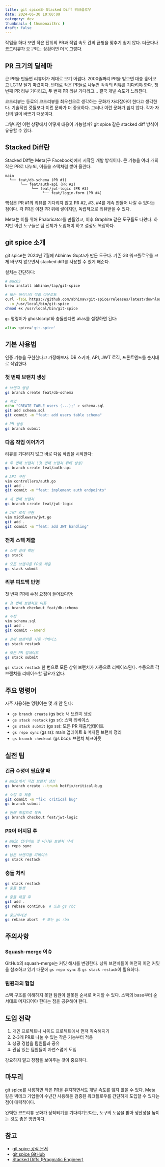 ```yaml
---
title: git spice와 Stacked Diff 워크플로우
date: 2024-06-30 10:00:00
category: dev
thumbnail: { thumbnailSrc }
draft: false
---
```


작업을 하다 보면 작은 단위의 PR과 작업 속도 간의 균형을 맞추기 쉽지 않다. 더군다나 코드리뷰가 요구되는 상황이면 더욱 그렇다.

## PR 크기의 딜레마

큰 PR을 만들면 리뷰어가 제대로 보기 어렵다. 2000줄짜리 PR을 받으면 대충 훑어보고 LGTM 달기 마련이다. 반대로 작은 PR들로 나누면 각각의 리뷰를 기다려야 한다. 첫 번째 PR 리뷰 기다리고, 두 번째 PR 리뷰 기다리고... 결국 개발 속도가 느려진다.

코드리뷰는 동료의 코드리뷰를 최우선으로 생각하는 문화가 자리잡아야 한다고 생각한다. 기술적인 것들보다 이런 문화가 더 중요하다. 그러나 이런 문화가 쉽지 않다. 각자 자신의 일이 바쁘기 때문이다.

그렇다면 이런 상황에서 어떻게 대응이 가능할까? git spice 같은 stacked diff 방식이 유용할 수 있다.

## Stacked Diff란

Stacked Diff는 Meta(구 Facebook)에서 시작된 개발 방식이다. 큰 기능을 여러 개의 작은 PR로 나누되, 이들을 스택처럼 쌓아 올린다.

```
main
  └── feat/db-schema (PR #1)
       └── feat/auth-api (PR #2)
            └── feat/jwt-logic (PR #3)
                 └── feat/login-form (PR #4)
```

핵심은 PR #1의 리뷰를 기다리지 않고 PR #2, #3, #4를 계속 만들어 나갈 수 있다는 점이다. 각 PR은 이전 PR 위에 쌓이지만, 독립적으로 리뷰받을 수 있다.

Meta는 이를 위해 Phabricator를 만들었고, 이후 Graphite 같은 도구들도 나왔다. 하지만 이런 도구들은 팀 전체가 도입해야 하고 설정도 복잡하다.

## git spice 소개

git spice는 2024년 7월에 Abhinav Gupta가 만든 도구다. 기존 Git 워크플로우를 크게 바꾸지 않으면서 stacked diff를 사용할 수 있게 해준다.

설치는 간단하다:

```bash
# macOS
brew install abhinav/tap/git-spice

# 또는 바이너리 직접 다운로드
curl -fsSL https://github.com/abhinav/git-spice/releases/latest/download/git-spice-darwin-arm64 \
  -o /usr/local/bin/git-spice
chmod +x /usr/local/bin/git-spice
```

`gs` 명령어가 ghostscript와 충돌한다면 alias를 설정하면 된다:

```bash
alias spice='git-spice'
```

## 기본 사용법

인증 기능을 구현한다고 가정해보자. DB 스키마, API, JWT 로직, 프론트엔드를 순서대로 작업한다.

### 첫 번째 브랜치 생성

```bash
# 브랜치 생성
gs branch create feat/db-schema

# 작업
echo "CREATE TABLE users (...);" > schema.sql
git add schema.sql
git commit -m "feat: add users table schema"

# PR 생성
gs branch submit
```

### 다음 작업 이어가기

리뷰를 기다리지 않고 바로 다음 작업을 시작한다:

```bash
# 두 번째 브랜치 (첫 번째 브랜치 위에 생성)
gs branch create feat/auth-api

# API 구현
vim controllers/auth.go
git add .
git commit -m "feat: implement auth endpoints"

# 세 번째 브랜치
gs branch create feat/jwt-logic

# JWT 로직 구현
vim middleware/jwt.go
git add .
git commit -m "feat: add JWT handling"
```

### 전체 스택 제출

```bash
# 스택 상태 확인
gs stack

# 모든 브랜치를 PR로 제출
gs stack submit
```

### 리뷰 피드백 반영

첫 번째 PR에 수정 요청이 들어왔다면:

```bash
# 첫 번째 브랜치로 이동
gs branch checkout feat/db-schema

# 수정
vim schema.sql
git add .
git commit --amend

# 상위 브랜치들 자동 리베이스
gs stack restack

# 모든 PR 업데이트
gs stack submit
```

`gs stack restack` 한 번으로 모든 상위 브랜치가 자동으로 리베이스된다. 수동으로 각 브랜치를 리베이스할 필요가 없다.

## 주요 명령어

자주 사용하는 명령어는 몇 개 안 된다:

- `gs branch create` (gs bc): 새 브랜치 생성
- `gs stack restack` (gs sr): 스택 리베이스
- `gs stack submit` (gs ss): 모든 PR 제출/업데이트
- `gs repo sync` (gs rs): main 업데이트 & 머지된 브랜치 정리
- `gs branch checkout` (gs bco): 브랜치 체크아웃

## 실전 팁

### 긴급 수정이 필요할 때

```bash
# main에서 직접 브랜치 생성
gs branch create --trunk hotfix/critical-bug

# 수정 후 제출
git commit -m "fix: critical bug"
gs branch submit

# 원래 작업으로 복귀
gs branch checkout feat/jwt-logic
```

### PR이 머지된 후

```bash
# main 업데이트 및 머지된 브랜치 삭제
gs repo sync

# 남은 브랜치들 리베이스
gs stack restack
```

### 충돌 처리

```bash
gs stack restack
# 충돌 발생

# 충돌 해결 후
git add .
gs rebase continue  # 또는 gs rbc

# 중단하려면
gs rebase abort  # 또는 gs rba
```

## 주의사항

### Squash-merge 이슈

GitHub의 squash-merge는 커밋 해시를 변경한다. 상위 브랜치들이 여전히 이전 커밋을 참조하고 있기 때문에 `gs repo sync` 후 `gs stack restack`이 필요하다.

### 팀원과의 협업

스택 구조를 이해하지 못한 팀원이 잘못된 순서로 머지할 수 있다. 스택의 base부터 순서대로 머지되어야 한다는 점을 공유해야 한다.

## 도입 전략

1. 개인 프로젝트나 사이드 프로젝트에서 먼저 익숙해지기
2. 2-3개 PR로 나눌 수 있는 작은 기능부터 적용
3. 성공 경험을 팀원들과 공유
4. 관심 있는 팀원들이 자연스럽게 도입

강요하지 말고 장점을 보여주는 것이 중요하다.

## 마무리

git spice를 사용하면 작은 PR을 유지하면서도 개발 속도를 잃지 않을 수 있다. Meta 같은 빅테크 기업들이 수년간 사용해온 검증된 워크플로우를 간단하게 도입할 수 있다는 점이 매력적이다.

완벽한 코드리뷰 문화가 정착되기를 기다리기보다는, 도구의 도움을 받아 생산성을 높이는 것도 좋은 방법이다.

## 참고

- [git spice 공식 문서](https://abhinav.github.io/git-spice/)
- [git spice GitHub](https://github.com/abhinav/git-spice)
- [Stacked Diffs (Pragmatic Engineer)](https://newsletter.pragmaticengineer.com/p/stacked-diffs)